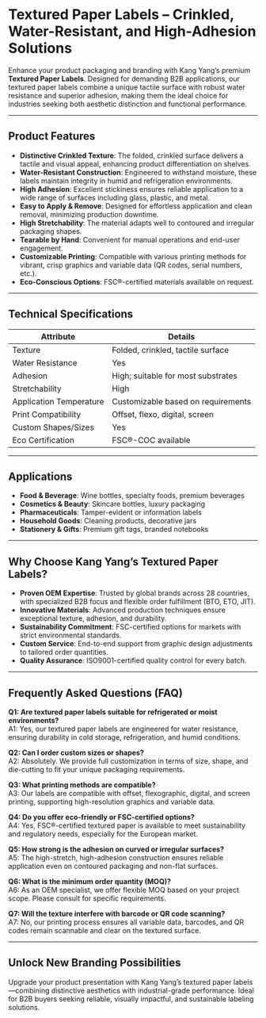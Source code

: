# Textured Paper Labels – Crinkled, Water-Resistant, and High-Adhesion Solutions

Enhance your product packaging and branding with Kang Yang’s premium **Textured Paper Labels**. Designed for demanding B2B applications, our textured paper labels combine a unique tactile surface with robust water resistance and superior adhesion, making them the ideal choice for industries seeking both aesthetic distinction and functional performance.

---

## Product Features

- **Distinctive Crinkled Texture**: The folded, crinkled surface delivers a tactile and visual appeal, enhancing product differentiation on shelves.
- **Water-Resistant Construction**: Engineered to withstand moisture, these labels maintain integrity in humid and refrigeration environments.
- **High Adhesion**: Excellent stickiness ensures reliable application to a wide range of surfaces including glass, plastic, and metal.
- **Easy to Apply & Remove**: Designed for effortless application and clean removal, minimizing production downtime.
- **High Stretchability**: The material adapts well to contoured and irregular packaging shapes.
- **Tearable by Hand**: Convenient for manual operations and end-user engagement.
- **Customizable Printing**: Compatible with various printing methods for vibrant, crisp graphics and variable data (QR codes, serial numbers, etc.).
- **Eco-Conscious Options**: FSC®-certified materials available on request.

---

## Technical Specifications

| Attribute                 | Details                               |
|---------------------------|---------------------------------------|
| Texture                   | Folded, crinkled, tactile surface     |
| Water Resistance          | Yes                                   |
| Adhesion                  | High; suitable for most substrates    |
| Stretchability            | High                                  |
| Application Temperature   | Customizable based on requirements    |
| Print Compatibility       | Offset, flexo, digital, screen        |
| Custom Shapes/Sizes       | Yes                                   |
| Eco Certification         | FSC®-COC available                    |

---

## Applications

- **Food & Beverage**: Wine bottles, specialty foods, premium beverages
- **Cosmetics & Beauty**: Skincare bottles, luxury packaging
- **Pharmaceuticals**: Tamper-evident or information labels
- **Household Goods**: Cleaning products, decorative jars
- **Stationery & Gifts**: Premium gift tags, branded notebooks

---

## Why Choose Kang Yang’s Textured Paper Labels?

- **Proven OEM Expertise**: Trusted by global brands across 28 countries, with specialized B2B focus and flexible order fulfillment (BTO, ETO, JIT).
- **Innovative Materials**: Advanced production techniques ensure exceptional texture, adhesion, and durability.
- **Sustainability Commitment**: FSC-certified options for markets with strict environmental standards.
- **Custom Service**: End-to-end support from graphic design adjustments to tailored order quantities.
- **Quality Assurance**: ISO9001-certified quality control for every batch.

---

## Frequently Asked Questions (FAQ)

**Q1: Are textured paper labels suitable for refrigerated or moist environments?**  
A1: Yes, our textured paper labels are engineered for water resistance, ensuring durability in cold storage, refrigeration, and humid conditions.

**Q2: Can I order custom sizes or shapes?**  
A2: Absolutely. We provide full customization in terms of size, shape, and die-cutting to fit your unique packaging requirements.

**Q3: What printing methods are compatible?**  
A3: Our labels are compatible with offset, flexographic, digital, and screen printing, supporting high-resolution graphics and variable data.

**Q4: Do you offer eco-friendly or FSC-certified options?**  
A4: Yes, FSC®-certified textured paper is available to meet sustainability and regulatory needs, especially for the European market.

**Q5: How strong is the adhesion on curved or irregular surfaces?**  
A5: The high-stretch, high-adhesion construction ensures reliable application even on contoured packaging and non-flat surfaces.

**Q6: What is the minimum order quantity (MOQ)?**  
A6: As an OEM specialist, we offer flexible MOQ based on your project scope. Please consult for specific requirements.

**Q7: Will the texture interfere with barcode or QR code scanning?**  
A7: No, our printing process ensures all variable data, barcodes, and QR codes remain scannable and clear on the textured surface.

---

## Unlock New Branding Possibilities

Upgrade your product presentation with Kang Yang’s textured paper labels—combining distinctive aesthetics with industrial-grade performance. Ideal for B2B buyers seeking reliable, visually impactful, and sustainable labeling solutions.